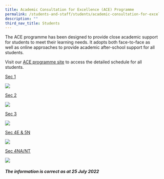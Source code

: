 ```yaml
---
title: Academic Consultation for Excellence (ACE) Programme
permalink: /students-and-staff/students/academic-consultation-for-excellence-ace-programme/
description: ""
third_nav_title: Students
---
```

The ACE programme has been designed to provide close academic support for students to meet their learning needs. It adopts both face-to-face as well as online approaches to provide academic after-school support for all students.  
  
Visit our [ACE programme site](https://sites.google.com/moe.edu.sg/ace-wgs/home) to access the detailed schedule for all students.  
  

[Sec 1](https://woodgrovesec.moe.edu.sg/qql/slot/u609/Academic%20Matters/2022/Sec%201%20ACE%2013%20Jul.pdf)

![](https://woodgrovesec.moe.edu.sg/pix/spacer.gif)

  

[Sec 2](https://woodgrovesec.moe.edu.sg/qql/slot/u609/Academic%20Matters/2022/Sec%202%20ACE%20overview%2013%20Jul.pdf)

![](https://woodgrovesec.moe.edu.sg/pix/spacer.gif)

  

[Sec 3](https://woodgrovesec.moe.edu.sg/qql/slot/u609/Academic%20Matters/2022/Sec%203%20ACE%20Overview%2013%20Jul.pdf)

![](https://woodgrovesec.moe.edu.sg/pix/spacer.gif)

  

[Sec 4E & 5N](https://woodgrovesec.moe.edu.sg/qql/slot/u609/Academic%20Matters/2022/4E5N%20Sem%202%20ACE_5%20Jul.pdf)

![](https://woodgrovesec.moe.edu.sg/pix/spacer.gif)

[Sec 4NA/NT](https://woodgrovesec.moe.edu.sg/qql/slot/u609/Academic%20Matters/2022/Sec%204NA_NT%20Overview%2025%20Jul.pdf)

![](https://woodgrovesec.moe.edu.sg/pix/spacer.gif)

#### _The information is correct as at 25 July 2022_